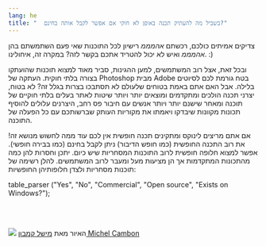 ```yaml
---
lang: he
title: "  בשביל מה להעתיק תכנה באופן לא חוקי אם אפשר לקבל אותה בחינם?"
---
```


‏ צדיקים אמיתים כולכם, רכשתם *אהמממ* רישיון לכל התוכנות שאי פעם השתמשתם בהן *אהמממ* ואיש לא יכול להטריד אתכם בקשר לזה? במקרה זה, איחולינו.  :) 

‏ובכל זאת, אצל רוב המשתמשים, למען ההגינות, סביר מאוד למצוא תוכנות שהועתקו בצורה בלתי חוקית. העתקה של Photoshop מבית Adobe בטח גורמת לכם לסיוטים בלילה. 
אבל האם אתם באמת בטוחים שלעולם לא תסתבכו בצרות בגלל זה? לא בטוח, יצרני תכנה הולכים ומתקדמים ומוצאים יותר ויותר שיטות לאתר בעלים בלתי חוקיים של תוכנה ומאחר 
שישנם יותר ויותר אנשים עם חיבור פס רחב, היצרנים עלולים להוסיף תכונות מקוונות שיבדקו ויאמתו את מקוריות העותק שברשותכם עם כל הפעלה של התוכנה.

‏אם אתם מריצים לינוקס ומתקינים תכנה חופשית אין לכם עוד ממה לחשוש מנושא זה! את רוב התכנה החופשית (כמו חופש הדיבור) ניתן לקבל בחינם (כמו בבירה חופשי). אפשר למצוא
חלופה חופשית לרוב התוכנות המסחריות שיש כיום. יתכן וחסרות להן כמה מהתכונות המתקדמות אך הן מציעות מעל ומעבר לרוב המשתמשים.
להלן רשימה של תוכנות מסחריות ולצדן חלופותיהן החופשיות: 

<div dir='ltr'><?php

table_parser ("Yes", "No", "Commercial", "Open source", "Exists on 
Windows?");


<br /><br>

<img src="Images/warez.png" />
  האיור מאת    <a href="http://michel.cambon.free.fr/ampere/salle1bis.htm">   מישל קמבון    Michel Cambon</a>





